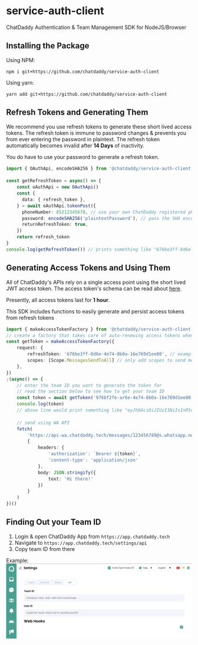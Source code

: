 # service-auth-client

ChatDaddy Authentication & Team Management SDK for NodeJS/Browser

## Installing the Package

Using NPM:
```
npm i git+https://github.com/chatdaddy/service-auth-client
```

Using yarn:
```
yarn add git+https://github.com/chatdaddy/service-auth-client
```

## Refresh Tokens and Generating Them

We recommend you use refresh tokens to generate these short lived access tokens. The refresh token is immune to password changes & prevents you from ever entering the password in plaintext. The refresh token automatically becomes invalid after **14 Days** of inactivity. 

You do have to use your password to generate a refresh token.
``` ts
import { OAuthApi, encodeSHA256 } from '@chatdaddy/service-auth-client'

const getRefreshToken = async() => {
	const oAuthApi = new OAuthApi()
	const {
      data: { refresh_token },
    } = await oAuthApi.tokenPost({
      phoneNumber: 85212345678, // use your own ChatDaddy registered phone number
	  password: encodeSHA256('plaintextPassword'), // pass the SHA encoded password
      returnRefreshToken: true,
    })
	return refresh_token
}
console.log(getRefreshToken()) // prints something like "676be3ff-8d6e-4e74-8b0a-16e769d1ee80"
```

## Generating Access Tokens and Using Them

All of ChatDaddy's APIs rely on a single access point using the short lived JWT access token. The access token's schema can be read about [here](https://chatdaddy.stoplight.io/docs/openapi/repos/chatdaddy-service-auth/openapi.yaml/components/schemas/JWT).

Presently, all access tokens last for **1 hour**.

This SDK includes functions to easily generate and persist access tokens from refresh tokens
``` ts
import { makeAccessTokenFactory } from '@chatdaddy/service-auth-client'
// create a factory that takes care of auto-renewing access tokens when they expire
const getToken = makeAccessTokenFactory({
	request: {
		refreshToken: '676be3ff-8d6e-4e74-8b0a-16e769d1ee80', // example, use your own refresh token
		scopes: [Scope.MessagesSendToAll] // only add scopes to send messages
	},
})
;(async() => {
	// enter the team ID you want to generate the token for
	// read the section below to see how to get your team ID
	const token = await getToken('976bf2fe-ar6e-4e74-8b0a-16e769d1ee80')
	console.log(token)
	// above line would print something like "eyJhbGciOiJIUzI1NiIsInR5cCI6IkpXVCJ9.eyJzdWIiOiIxMjM0NTY3ODkwIiwibmFtZSI6IkpvaG4gRG9lIiwiaWF0IjoxNTE2MjM5MDIyfQ.SflKxwRJSMeKKF2QT4fwpMeJf36POk6yJV_adQssw5c"

	// send using WA API
	fetch(
		'https://api-wa.chatdaddy.tech/messages/123456789@s.whatsapp.net',
		{
			headers: { 
				'authorization': `Bearer ${token}`,
				'content-type': 'application/json'
			},
			body: JSON.stringify({
				text: 'Hi there!'
			})
		}
	)
})()

```

## Finding Out your Team ID

1. Login & open ChatDaddy App from `https://app.chatdaddy.tech`
2. Navigate to `https://app.chatdaddy.tech/settings/api`
3. Copy team ID from there

Example:
![example](/find-team-id.png)

